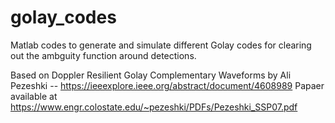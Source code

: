 # golay_codes
Matlab codes to generate and simulate different Golay codes for clearing out the ambguity function around detections.

Based on Doppler Resilient Golay Complementary Waveforms by Ali Pezeshki -- https://ieeexplore.ieee.org/abstract/document/4608989
Papaer available at https://www.engr.colostate.edu/~pezeshki/PDFs/Pezeshki_SSP07.pdf
